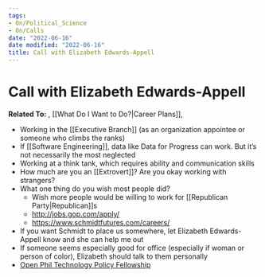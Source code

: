 ```yaml
---
tags:
- On/Political_Science
- On/Calls
date: "2022-06-16"
date modified: "2022-06-16"
title: Call with Elizabeth Edwards-Appell
---
```


# Call with Elizabeth Edwards-Appell
**Related To:** , [[What Do I Want to Do?|Career Plans]],

- Working in the [[Executive Branch]] (as an organization appointee or someone who climbs the ranks)
- If [[Software Engineering]], data like Data for Progress can work. But it’s not necessarily the most neglected
- Working at a think tank, which requires ability and communication skills
- How much are you an [[Extrovert]]? Are you okay working with strangers?
- What one thing do you wish most people did?
	- Wish more people would be willing to work for [[Republican Party|Republican]]s
	- http://jobs.gop.com/apply/
	- https://www.schmidtfutures.com/careers/
- If you want Schmidt to place us somewhere, let Elizabeth Edwards-Appell know and she can help me out
- If someone seems especially good for office (especially if woman or person of color), Elizabeth should talk to them personally
- [Open Phil Technology Policy Fellowship](https://www.openphilanthropy.org/focus/global-catastrophic-risks/technology-policy-fellowship)
